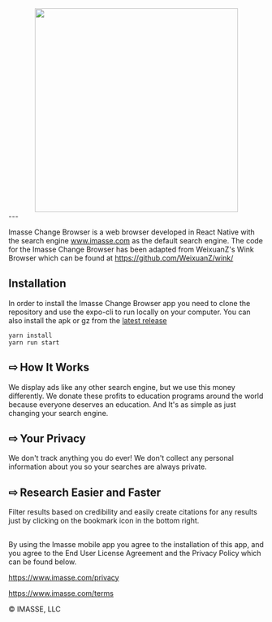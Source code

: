 <center><img src="https://cdn.imasse.com/img/logo.png" width="400" ></center>
---

Imasse Change Browser is a web browser developed in React Native with the search engine www.imasse.com as the default search engine. The code for the Imasse Change Browser has been adapted from WeixuanZ's Wink Browser which can be found at https://github.com/WeixuanZ/wink/

## Installation

In order to install the Imasse Change Browser app you need to clone the repository and use the expo-cli to run locally on your computer. You can also install the apk or gz from the [latest release](https://github.com/imasse-dev/imasse-change-browser/releases/latest)

```
yarn install
yarn run start
```
## ⇨ How It Works

We display ads like any other search engine, but we use this money differently. We donate these profits to education programs around the world because everyone deserves an education. And It's as simple as just changing your search engine.

## ⇨ Your Privacy

We don't track anything you do ever! We don't collect any personal information about you so your searches are always private.

## ⇨ Research Easier and Faster
Filter results based on credibility and easily create citations for any results just by clicking on the bookmark icon in the bottom right.

##
By using the Imasse mobile app you agree to the installation of this app, and you agree to the End User License Agreement and the Privacy Policy which can be found below.

https://www.imasse.com/privacy

https://www.imasse.com/terms

© IMASSE, LLC
